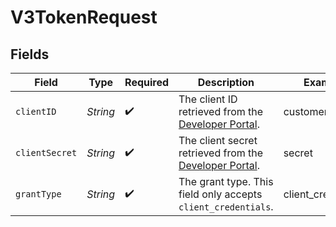 # V3TokenRequest


## Fields

| Field                                                                                                          | Type                                                                                                           | Required                                                                                                       | Description                                                                                                    | Example                                                                                                        |
| -------------------------------------------------------------------------------------------------------------- | -------------------------------------------------------------------------------------------------------------- | -------------------------------------------------------------------------------------------------------------- | -------------------------------------------------------------------------------------------------------------- | -------------------------------------------------------------------------------------------------------------- |
| `clientID`                                                                                                     | *String*                                                                                                       | :heavy_check_mark:                                                                                             | The client ID retrieved from the [Developer Portal](https://developer.prove.com/reference/authentication).     | customer_id                                                                                                    |
| `clientSecret`                                                                                                 | *String*                                                                                                       | :heavy_check_mark:                                                                                             | The client secret retrieved from the [Developer Portal](https://developer.prove.com/reference/authentication). | secret                                                                                                         |
| `grantType`                                                                                                    | *String*                                                                                                       | :heavy_check_mark:                                                                                             | The grant type. This field only accepts `client_credentials`.                                                  | client_credentials                                                                                             |